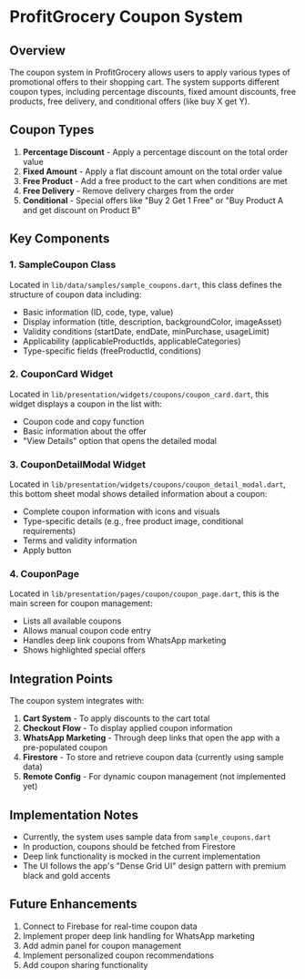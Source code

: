 # ProfitGrocery Coupon System

## Overview

The coupon system in ProfitGrocery allows users to apply various types of promotional offers to their shopping cart. The system supports different coupon types, including percentage discounts, fixed amount discounts, free products, free delivery, and conditional offers (like buy X get Y).

## Coupon Types

1. **Percentage Discount** - Apply a percentage discount on the total order value
2. **Fixed Amount** - Apply a flat discount amount on the total order value
3. **Free Product** - Add a free product to the cart when conditions are met
4. **Free Delivery** - Remove delivery charges from the order
5. **Conditional** - Special offers like "Buy 2 Get 1 Free" or "Buy Product A and get discount on Product B"

## Key Components

### 1. SampleCoupon Class

Located in `lib/data/samples/sample_coupons.dart`, this class defines the structure of coupon data including:
- Basic information (ID, code, type, value)
- Display information (title, description, backgroundColor, imageAsset)
- Validity conditions (startDate, endDate, minPurchase, usageLimit)
- Applicability (applicableProductIds, applicableCategories)
- Type-specific fields (freeProductId, conditions)

### 2. CouponCard Widget

Located in `lib/presentation/widgets/coupons/coupon_card.dart`, this widget displays a coupon in the list with:
- Coupon code and copy function
- Basic information about the offer
- "View Details" option that opens the detailed modal

### 3. CouponDetailModal Widget

Located in `lib/presentation/widgets/coupons/coupon_detail_modal.dart`, this bottom sheet modal shows detailed information about a coupon:
- Complete coupon information with icons and visuals
- Type-specific details (e.g., free product image, conditional requirements)
- Terms and validity information
- Apply button

### 4. CouponPage

Located in `lib/presentation/pages/coupon/coupon_page.dart`, this is the main screen for coupon management:
- Lists all available coupons
- Allows manual coupon code entry
- Handles deep link coupons from WhatsApp marketing
- Shows highlighted special offers

## Integration Points

The coupon system integrates with:

1. **Cart System** - To apply discounts to the cart total
2. **Checkout Flow** - To display applied coupon information
3. **WhatsApp Marketing** - Through deep links that open the app with a pre-populated coupon
4. **Firestore** - To store and retrieve coupon data (currently using sample data)
5. **Remote Config** - For dynamic coupon management (not implemented yet)

## Implementation Notes

- Currently, the system uses sample data from `sample_coupons.dart`
- In production, coupons should be fetched from Firestore
- Deep link functionality is mocked in the current implementation
- The UI follows the app's "Dense Grid UI" design pattern with premium black and gold accents

## Future Enhancements

1. Connect to Firebase for real-time coupon data
2. Implement proper deep link handling for WhatsApp marketing
3. Add admin panel for coupon management
4. Implement personalized coupon recommendations
5. Add coupon sharing functionality
